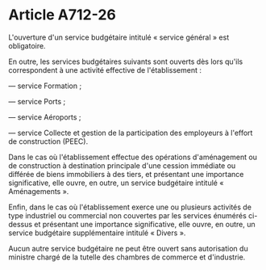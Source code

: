 # Article A712-26

L'ouverture d'un service budgétaire intitulé « service général » est obligatoire.

En outre, les services budgétaires suivants sont ouverts dès lors qu'ils correspondent à une activité effective de l'établissement :

― service Formation ;

― service Ports ;

― service Aéroports ;

― service Collecte et gestion de la participation des employeurs à l'effort de construction (PEEC).

Dans le cas où l'établissement effectue des opérations d'aménagement ou de construction à destination principale d'une cession immédiate ou différée de biens immobiliers à des tiers, et présentant une importance significative, elle ouvre, en outre, un service budgétaire intitulé « Aménagements ».

Enfin, dans le cas où l'établissement exerce une ou plusieurs activités de type industriel ou commercial non couvertes par les services énumérés ci-dessus et présentant une importance significative, elle ouvre, en outre, un service budgétaire supplémentaire intitulé « Divers ».

Aucun autre service budgétaire ne peut être ouvert sans autorisation du ministre chargé de la tutelle des chambres de commerce et d'industrie.
